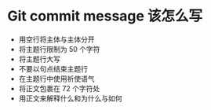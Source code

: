 # Git commit message 该怎么写

- 用空行将主体与主体分开
- 将主题行限制为 50 个字符
- 将主题行大写
- 不要以句点结束主题行
- 在主题行中使用祈使语气
- 将正文包裹在 72 个字符处
- 用正文来解释什么和为什么与如何